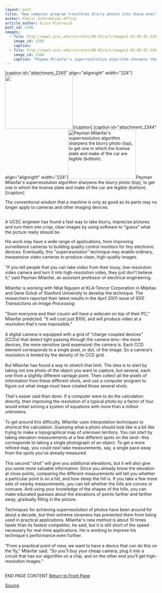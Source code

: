 ```yaml
---
layout: post
title: "New computer program transforms blurry photos into sharp ones"
author: Public Information Office
article_author: Erica Klarreich
post_id: 2346
images:
  - file: http://www1.ucsc.edu/currents/00-01/art/images2.01-05-07.224.jpg
    image_id: 2345
    caption: 
  - file: http://www1.ucsc.edu/currents/00-01/art/images1.01-05-07.224.jpg
    image_id: 2344
    caption: "Peyman Milanfar's superresolution algorithm sharpens the blurry photo (top), to get one in which the license plate and make of the car are legible (bottom)."
---
```


[caption id="attachment_2345" align="alignright" width="224"]<a href="http://dev-ucsc-news.pantheonsite.io/wp-content/uploads/2001/05/images2.01-05-07.224.jpg"><img class="size-full wp-image-2345" src="http://dev-ucsc-news.pantheonsite.io/wp-content/uploads/2001/05/images2.01-05-07.224.jpg" alt="" width="224" height="176" /></a>[/caption]
[caption id="attachment_2344" align="alignright" width="224"]<a href="http://dev-ucsc-news.pantheonsite.io/wp-content/uploads/2001/05/images1.01-05-07.224.jpg"><img class="size-full wp-image-2344" src="http://dev-ucsc-news.pantheonsite.io/wp-content/uploads/2001/05/images1.01-05-07.224.jpg" alt="Peyman Milanfar's superresolution algorithm sharpens the blurry photo (top), to get one in which the license plate and make of the car are legible (bottom)." width="224" height="162" /></a>Peyman Milanfar's superresolution algorithm sharpens the blurry photo (top), to get one in which the license plate and make of the car are legible (bottom).[/caption]
<p>
  The conventional wisdom that a machine is only as good as its parts may no longer apply to cameras and other imaging devices.
</p><br>
A UCSC engineer has found a fast way to take blurry, imprecise pictures and turn them into crisp, clear images by using software to "guess" what the picture really should be.
<p>
  His work may have a wide range of applications, from improving surveillance cameras to building quality control monitors for tiny electronic devices. Eventually, this "superresolution" technique may enable ordinary, inexpensive video cameras to produce clean, high-quality images.<br>
  <br>
  "If you tell people that you can take video from their lousy, low-resolution video camera and turn it into high-resolution video, they just don't believe it," said Peyman Milanfar, an assistant professor of electrical engineering.<br>
  <br>
  Milanfar is working with Nhat Nguyen at KLA-Tencor Corporation in Milpitas and Gene Golub of Stanford University to develop the technique. The researchers reported their latest results in the April 2001 issue of <i>IEEE Transactions on Image Processing.<br>
  <br></i>"Soon everyone and their cousin will have a webcam on top of their PC," Milanfar predicted. "It will cost just $100, and will produce video at a resolution that's now impossible."<br>
  <br>
  A digital camera is equipped with a grid of "charge-coupled devices" (CCDs) that detect light passing through the camera lens--the more devices, the more sensitive (and expensive) the camera is. Each CCD element corresponds to a single pixel, or dot, of the image. So a camera's resolution is limited by the density of its CCD grid.<br>
  <br>
  But Milanfar has found a way to stretch that limit. The idea is to start by taking not one photo of the object you want to capture, but several, each one from a slightly different vantage point. Then collect all the pixels of information from these different shots, and use a computer program to figure out what image must have created those several shots.<br>
  <br>
  That's easier said than done. If a computer were to do the calculation directly, then improving the resolution of a typical photo by a factor of four would entail solving a system of equations with more than a million unknowns.<br>
  <br>
  To get around this difficulty, Milanfar uses interpolation techniques to shortcut the calculation. Guessing what a photo should look like is a bit like trying to make a topographical map of unknown territory. You can start by taking elevation measurements at a few different spots on the land--this corresponds to taking a single photograph of an object. To get a more refined map, you could next take measurements, say, a single pace away from the spots you've already measured.<br>
  <br>
  This second "shot" will give you additional elevations, but it will also give you some more valuable information: Since you already know the elevation at close points, comparing the different measurements will tell you whether a particular point is on a hill, and how steep the hill is. If you take a few more sets of nearby measurements, you can tell whether the hills are convex or concave. And using your knowledge of the shapes of the hills, you can make educated guesses about the elevations of points farther and farther away, gradually filling in the picture.<br>
  <br>
  Techniques for achieving superresolution of photos have been around for about a decade, but their extreme slowness has prevented them from being used in practical applications. Milanfar's new method is about 10 times faster than its fastest competitor, he said, but it is still short of the speed necessary for real-time applications. He is working to improve his technique's performance even further.<br>
  <br>
  "From a practical point of view, we want to have a device that can do this on the fly," Milanfar said. "So you'll buy your cheap camera, plug it into a circuit that has our algorithm on a chip, and on the other end you'll get high-resolution images."
</p>
<p>
  <br>
  END PAGE CONTENT <a href="../../index.html">Return to Front Page</a> <img align="bottom" alt=" " border="0" height="1" src="../../images/trans.gif" width="385">
</p>
<p><a href="http://www1.ucsc.edu/currents/00-01/05-07/images.html" title="Permalink to images">Source</a></p>
